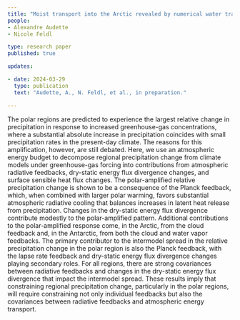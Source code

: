 ```yaml
---
title: "Moist transport into the Arctic revealed by numerical water tracers in an Earth system model"
people:
- Alexandre Audette 
- Nicole Feldl

type: research paper
published: true

updates:

- date: 2024-03-29
  type: publication
  text: "Audette, A., N. Feldl, et al., in preparation." 

---
```


The polar regions are predicted to experience the largest relative change in precipitation in response to increased greenhouse-gas concentrations, where a substantial absolute increase in precipitation coincides with small precipitation rates in the present-day climate. The reasons for this amplification, however, are still debated. Here, we use an atmospheric energy budget to decompose regional precipitation change from climate models under greenhouse-gas forcing into contributions from atmospheric radiative feedbacks, dry-static energy flux divergence changes, and surface sensible heat flux changes. The polar-amplified relative precipitation change is shown to be a consequence of the Planck feedback, which, when combined with larger polar warming, favors substantial atmospheric radiative cooling that balances increases in latent heat release from precipitation. Changes in the dry-static energy flux divergence contribute modestly to the polar-amplified pattern. Additional contributions to the polar-amplified response come, in the Arctic, from the cloud feedback and, in the Antarctic, from both the cloud and water vapor feedbacks. The primary contributor to the intermodel spread in the relative precipitation change in the polar region is also the Planck feedback, with the lapse rate feedback and dry-static energy flux divergence changes playing secondary roles. For all regions, there are strong covariances between radiative feedbacks and changes in the dry-static energy flux divergence that impact the intermodel spread. These results imply that constraining regional precipitation change, particularly in the polar regions, will require constraining not only individual feedbacks but also the covariances between radiative feedbacks and atmospheric energy transport.

